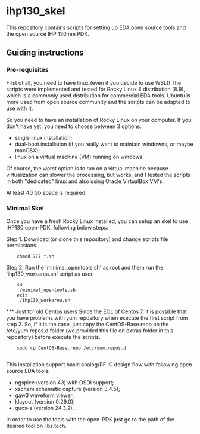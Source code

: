 # ihp130_skel

This repository contains scripts for setting up EDA open source tools and the open source IHP 130 nm PDK.

## Guiding instructions

### Pre-requisites
First of all, you need to have linux (even if you decide to use WSL)! The scripts were implemented and tested for Rocky Linux 8 distribution (8.9), which is a commonly used distribution for commercial EDA tools. Ubuntu is more used from open source community and the scripts can be adapted to use with it.

So you need to have an installation of Rocky Linux on your computer. If you don't have yet, you need to choose between 3 options:
- single linux installation;
- dual-boot installation (if you really want to maintain windowns, or maybe macOSX);
- linux on a virtual machine (VM) running on windows.

Of course, the worst option is to run on a virtual machine because virtualization can slower the processing, but works, and I tested the scripts in both "dedicated" linux and also using Oracle VirtualBox VM's.

At least 40 Gb space is required.

### Minimal Skel
Once you have a fresh Rocky Linux installed, you can setup an skel to use IHP130 open-PDK, following below steps:

Step 1. Download (or clone this repository) and change scripts file permissions.

        chmod 777 *.sh

Step 2. Run the 'minimal_opentools.sh' as root and them run the 'ihp130_workarea.sh' script as user.

        su
        ./minimal_opentools.sh
        exit
        ./ihp130_workarea.sh

*** Just for old Centos users
Since the EOL of Centos 7, it is possible that you have problems with yum repository when execute the first script from step 2. So, if it is the case, just copy the CentOS-Base.repo on the /etc/yum.repos.d folder (we provided this file on extras folder in this repository) before execute the scripts.

        sudo cp CentOS-Base.repo /etc/yum.repos.d
***

This installation support basic analog/RF IC design flow with following open source EDA tools:
- ngspice (version 43) with OSDI support;
- xschem schematic capture (version 3.4.5);
- gaw3 waveform viewer;
- klayout (version 0.29.0);
- qucs-s (version 24.3.2).

In order to use the tools with the open-PDK just go to the path of the desired tool on libs.tech.
